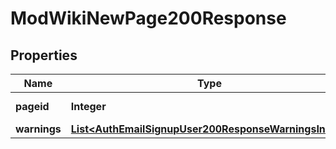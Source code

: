 

# ModWikiNewPage200Response


## Properties

| Name | Type | Description | Notes |
|------------ | ------------- | ------------- | -------------|
|**pageid** | **Integer** | New page id. |  |
|**warnings** | [**List&lt;AuthEmailSignupUser200ResponseWarningsInner&gt;**](AuthEmailSignupUser200ResponseWarningsInner.md) |  |  [optional] |



